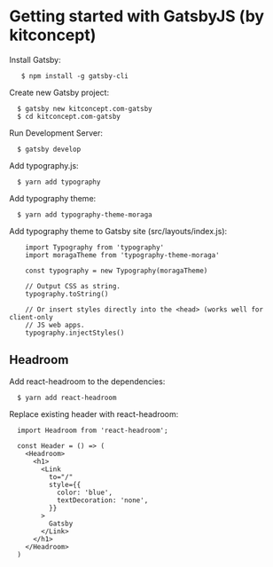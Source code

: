 # Getting started with GatsbyJS (by kitconcept)

Install Gatsby:

```
   $ npm install -g gatsby-cli
```

Create new Gatsby project:

```
  $ gatsby new kitconcept.com-gatsby
  $ cd kitconcept.com-gatsby
```

Run Development Server:

```
  $ gatsby develop
```

Add typography.js:

```
  $ yarn add typography
```


Add typography theme:

```
  $ yarn add typography-theme-moraga
```

Add typography theme to Gatsby site (src/layouts/index.js):

```
    import Typography from 'typography'
    import moragaTheme from 'typography-theme-moraga'

    const typography = new Typography(moragaTheme)

    // Output CSS as string.
    typography.toString()

    // Or insert styles directly into the <head> (works well for client-only
    // JS web apps.
    typography.injectStyles()
```

## Headroom

Add react-headroom to the dependencies:

```
  $ yarn add react-headroom
```

Replace existing header with react-headroom:

```
  import Headroom from 'react-headroom';

  const Header = () => (
    <Headroom>
      <h1>
        <Link
          to="/"
          style={{
            color: 'blue',
            textDecoration: 'none',
          }}
        >
          Gatsby
        </Link>
      </h1>
    </Headroom>
  )
```
